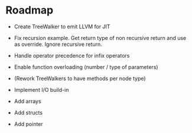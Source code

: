 # Roadmap

- Create TreeWalker to emit LLVM for JIT

- Fix recursion example. Get return type of non recursive
  return and use as override. Ignore recursive return.

- Handle operator precedence for infix operators

- Enable function overloading (number / type of parameters)

- (Rework TreeWalkers to have methods per node type)

- Implement I/O build-in

- Add arrays

- Add structs

- Add pointer
